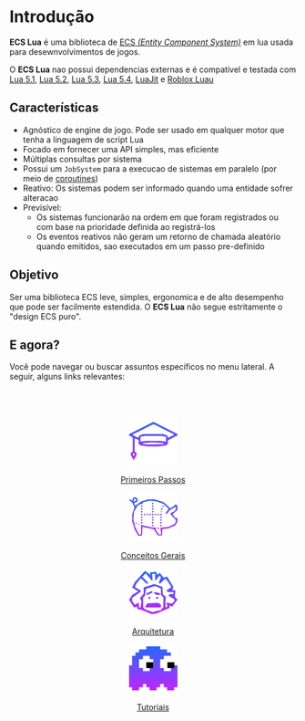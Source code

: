 # Introdução

**ECS Lua** é uma biblioteca de [ECS _(Entity Component System)_](https://en.wikipedia.org/wiki/Entity_component_system) 
em lua usada para desewnvolvimentos de jogos.

O **ECS Lua** nao possui dependencias externas e é compativel e testada com [Lua 5.1], [Lua 5.2], [Lua 5.3], [Lua 5.4], 
[LuaJit] e [Roblox Luau](https://luau-lang.org/)
    
## Características

- Agnóstico de engine de jogo. Pode ser usado em qualquer motor que tenha a linguagem de script Lua
- Focado em fornecer uma API simples, mas eficiente
- Múltiplas consultas por sistema
- Possui um `JobSystem` para a execucao de sistemas em paralelo (por meio de [coroutines](http://www.lua.org/pil/9.1.html))
- Reativo: Os sistemas podem ser informado quando uma entidade sofrer alteracao
- Previsível:
   - Os sistemas funcionarão na ordem em que foram registrados ou com base na prioridade definida ao registrá-los
   - Os eventos reativos não geram um retorno de chamada aleatório quando emitidos, sao executados em um passo pre-definido

## Objetivo

Ser uma biblioteca ECS leve, simples, ergonomica e de alto desempenho que pode ser facilmente estendida. O **ECS Lua** 
não segue estritamente o "design ECS puro".

## E agora?

Você pode navegar ou buscar assuntos específicos no menu lateral. A seguir, alguns links relevantes:

<br>
<br>

<div class="home-row clearfix" style="text-align:center">
   <div class="home-col"><div class="panel home-panel"><div class="panel-body">

   [![Primeiros Passos](../assets/icon-basic.png ":no-zoom")](/pt-br/getting-started?id=primeiros-passos)

   </div><div class="panel-heading">

   [Primeiros Passos](/pt-br/getting-started?id=primeiros-passos)

   </div></div></div>

   <div class="home-col"><div class="panel home-panel"><div class="panel-body">

   [![Conceitos Gerais](../assets/icon-parts.png ":no-zoom")](/pt-br/getting-started?id=conceitos-gerais)

   </div><div class="panel-heading">

   [Conceitos Gerais](/pt-br/getting-started?id=conceitos-gerais)

   </div></div></div>

   <div class="home-col"><div class="panel home-panel"><div class="panel-body">

   [![Arquitetura](../assets/icon-advanced.png ":no-zoom")](/pt-br/architecture)

   </div><div class="panel-heading">

   [Arquitetura](/pt-br/architecture)

   </div></div></div>

   <div class="home-col"><div class="panel home-panel"><div class="panel-body">

   [![Tutoriais](../assets/icon-tutorial.png ":no-zoom")](/pt-br/tutorial)

   </div><div class="panel-heading">

   [Tutoriais](/pt-br/tutorial)

   </div></div></div>
</div>

[Lua 5.1]:https://app.travis-ci.com/github/nidorx/ecs-lua
[Lua 5.2]:https://app.travis-ci.com/github/nidorx/ecs-lua
[Lua 5.3]:https://app.travis-ci.com/github/nidorx/ecs-lua
[Lua 5.4]:https://app.travis-ci.com/github/nidorx/ecs-lua
[LuaJit]:https://app.travis-ci.com/github/nidorx/ecs-lua
